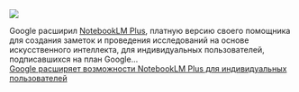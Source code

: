 <!--2025-02-11 12:28:05-->
<div class="yb">
  <div class="rss smaller1 habr"><img src="https://habrastorage.org/getpro/habr/upload_files/e12/321/9f0/e123219f04f882016a572a8565eb143a.png" /><p>Google расширил&nbsp;<a href="https://notebooklm.google/plus">NotebookLM Plus</a>, платную версию своего помощника для создания заметок и проведения исследований на основе искусственного интеллекта, для индивидуальных пользователей, подписавшихся на план Google... <br><a class="light" href="https://habr.com/ru/companies/bothub/news/881436/?utm_source=habrahabr&utm_medium=rss&utm_campaign=881436">Google расширяет возможности NotebookLM Plus для индивидуальных пользователей</a></div>
</div>
